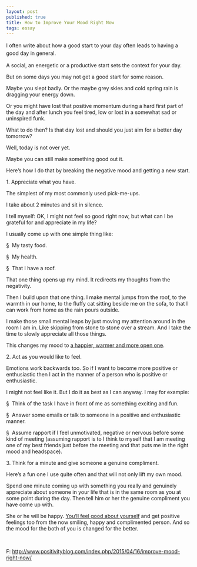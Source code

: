 ```yaml
---
layout: post
published: true
title: How to Improve Your Mood Right Now
tags: essay    
---
```

<p>
	<span style="line-height:1.5;">I often write about how a good start to your day often
leads to having a good day in general.</span>
</p>
<p>
	A social, an energetic or a
productive start sets the context for your day.
</p>
<p>
	But on some days you may not get a
good start for some reason.
</p>
<p>
	Maybe you slept badly. Or the maybe
grey skies and cold spring rain is dragging your energy down.
</p>
<p>
	Or you might have lost that positive
momentum during a hard first part of the day and after lunch you feel tired,
low or lost in a somewhat sad or uninspired funk.
</p>
<p>
	What to do then? Is that day lost and
should you just aim for a better day tomorrow?
</p>
<p>
	Well, today is not over yet.
</p>
<p>
	Maybe you can still make something
good out it.
</p>
<p>
	Here’s how I do that by breaking the
negative mood and getting a new start.
</p>

<p>
	1. Appreciate what you have.
</p>
<p>
	The simplest of my most commonly used
pick-me-ups.
</p>
<p>
	I take about 2 minutes and sit in
silence.
</p>
<p>
	I tell myself: OK, I might not feel
so good right now, but what can I be grateful for and appreciate in my life?
</p>
<p>
	I usually come up with one simple
thing like:
</p>
<p>
	§&nbsp; My
tasty food.
</p>
<p>
	§&nbsp; My
health.
</p>
<p>
	§&nbsp; That
I have a roof.
</p>
<p>
	That one thing opens up my mind. It
redirects my thoughts from the negativity.
</p>
<p>
	Then I build upon that one thing. I
make mental jumps from the roof, to the warmth in our home, to the fluffy cat
sitting beside me on the sofa, to that I can work from home as the rain pours
outside.
</p>
<p>
	I make those small mental leaps by
just moving my attention around in the room I am in. Like skipping from stone
to stone over a stream. And I take the time to slowly appreciate all those
things.
</p>
<p>
	This changes my mood to&nbsp;<a href="http://premium.positivityblog.com/optimism-course/">a happier, warmer and more open one</a>.
</p>
<p>
	2. Act as you would like to feel.
</p>
<p>
	Emotions work backwards too. So if I
want to become more positive or enthusiastic then I act in the manner of a
person who is positive or enthusiastic.
</p>
<p>
	I might not feel like it. But I do it
as best as I can anyway. I may for example:
</p>
<p>
	§&nbsp; Think
of the task I have in front of me as something exciting and fun.
</p>
<p>
	§&nbsp; Answer
some emails or talk to someone in a positive and enthusiastic manner.
</p>
<p>
	§&nbsp; Assume
rapport if I feel unmotivated, negative or nervous before some kind of meeting
(assuming rapport is to I think to myself that I am meeting one of my best
friends just before the meeting and that puts me in the right mood and
headspace).
</p>
<p>
	3. Think for a minute and give someone a genuine
compliment.
</p>
<p>
	Here’s a fun one I use quite often
and that will not only lift my own mood.
</p>
<p>
	Spend one minute coming up with
something you really and genuinely appreciate about someone in your life that
is in the same room as you at some point during the day. Then tell him or her
the genuine compliment you have come up with.
</p>
<p>
	She or he will be happy.&nbsp;<a href="http://premium.positivityblog.com/self-esteem-course/">You’ll feel good about yourself</a>&nbsp;and get
positive feelings too from the now smiling, happy and complimented person. And
so the mood for the both of you is changed for the better.
</p>
<p>
	&nbsp;
</p>
<p>
	F: <a href="http://www.positivityblog.com/index.php/2015/04/16/improve-mood-right-now/">http://www.positivityblog.com/index.php/2015/04/16/improve-mood-right-now/</a> 
</p>
<p>
	<br />
</p>
